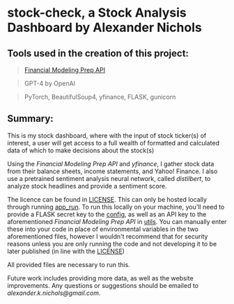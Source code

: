 # stock-check, a Stock Analysis Dashboard by Alexander Nichols

## Tools used in the creation of this project:

> [Financial Modeling Prep API](https://site.financialmodelingprep.com/) 

> GPT-4 by OpenAI
 
> PyTorch, BeautifulSoup4, yfinance, FLASK, gunicorn 

## Summary:

This is my stock dashboard, where with the input of stock ticker(s) of interest, a user will get access to a full 
wealth of formatted and calculated data of which to make decisions about the stock(s)

Using the _Financial Modeling Prep API_ and _yfinance_, I gather stock data from their balance sheets, income statements, 
and Yahoo! Finance. I also use a pretrained sentiment analysis neural network, called _distilbert_, to analyze stock 
headlines and provide a sentiment score. 

The licence can be found in [LICENSE](LICENSE.md). This can only be hosted locally through running 
[app_run](app_run.py). To run this locally on your machine, you'll need to provide a FLASK secret key to the 
[config](config.py), as well as an API key to the aforementioned _Financial Modeling Prep API_ in [utils](utils.py). 
You can manually enter these into your code in place of environmental variables in the two aforementioned files, 
however I wouldn't recommend that for security reasons unless you are only running the code and not developing it to be 
later published (in line with the [LICENSE](LICENSE.md))

All provided files are necessary to run this.

Future work includes providing more data, as well as the website improvements. Any questions or suggestions should be 
emailed to _alexander.k.nichols@gmail.com_.